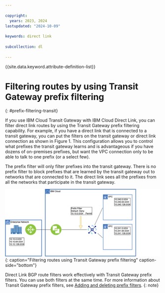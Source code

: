 ```yaml
---

copyright:
  years: 2023, 2024
lastupdated: "2024-10-09"

keywords: direct link

subcollection: dl

---
```


{{site.data.keyword.attribute-definition-list}}

# Filtering routes by using Transit Gateway prefix filtering
{: #prefix-filtering-transit}

If you use IBM Cloud Transit Gateway with IBM Cloud Direct Link, you can filter direct link routes by using the Transit Gateway prefix filtering capability. For example, if you have a direct link that is connected to a transit gateway, you can put the filters on the transit gateway or direct link connection as shown in Figure 1. This configuration allows you to control what prefixes the transit gateway learns and is advantageous if you have dozens of on-premises prefixes, but want the VPC connection only to be able to talk to one prefix (or a select few).

The prefix filter will only filter prefixes into the transit gateway. There is no prefix filter to block prefixes that are learned by the transit gateway out to networks that are connected to it. The direct link sees all the prefixes from all the networks that participate in the transit gateway.

![Filtering routes by using Transit Gateway prefix filtering](images/prefix-filter-transit-gateway1.svg){: caption="Filtering routes using Transit Gateway prefix filtering" caption-side="bottom"}

Direct Link BGP route filters work effectively with Transit Gateway prefix filters. You can use both filters at the same time. For more information about Transit Gateway prefix filters, see [Adding and deleting prefix filters](/docs/transit-gateway?topic=transit-gateway-adding-prefix-filters&interface=ui).
{: note}
